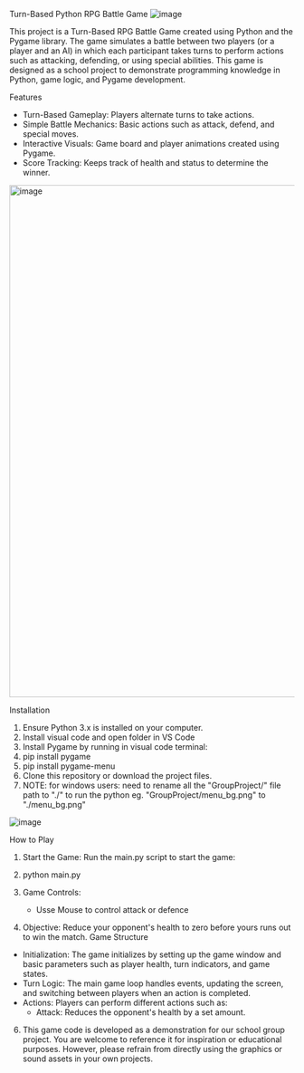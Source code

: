 Turn-Based Python RPG Battle Game
![image](https://github.com/user-attachments/assets/a2944342-7caf-461a-a1c5-4bed5dc5939c)

This project is a Turn-Based RPG Battle Game created using Python and the Pygame library. The game simulates a battle between two players (or a player and an AI) in which each participant takes turns to perform actions such as attacking, defending, or using special abilities. This game is designed as a school project to demonstrate programming knowledge in Python, game logic, and Pygame development.

Features
* Turn-Based Gameplay: Players alternate turns to take actions.
* Simple Battle Mechanics: Basic actions such as attack, defend, and special moves.
* Interactive Visuals: Game board and player animations created using Pygame.
* Score Tracking: Keeps track of health and status to determine the winner.


<img width="905" alt="image" src="https://github.com/user-attachments/assets/7f50be22-3c7c-4040-89ea-356fb2fe1296">
  
Installation
1. Ensure Python 3.x is installed on your computer.
2. Install visual code and open folder in VS Code
3. Install Pygame by running in visual code terminal:
4. pip install pygame
5. pip install pygame-menu
6. Clone this repository or download the project files.
7. NOTE: for windows users: need to rename all the "GroupProject/" file path to "./" to run the python
   eg. "GroupProject/menu_bg.png" to "./menu_bg.png"

![image](https://github.com/user-attachments/assets/b9abcaf6-a84b-49cb-9b89-8840d4740ec5)

   
How to Play
1. Start the Game: Run the main.py script to start the game:
2. python main.py
     
4. Game Controls:
    * Usse Mouse to control attack or defence      
      
5. Objective: Reduce your opponent's health to zero before yours runs out to win the match.
Game Structure
* Initialization: The game initializes by setting up the game window and basic parameters such as player health, turn indicators, and game states.
* Turn Logic: The main game loop handles events, updating the screen, and switching between players when an action is completed.
* Actions: Players can perform different actions such as:
    * Attack: Reduces the opponent's health by a set amount.

6. This game code is developed as a demonstration for our school group project. You are welcome to reference it for inspiration or educational purposes.
However, please refrain from directly using the graphics or sound assets in your own projects.
    
      





